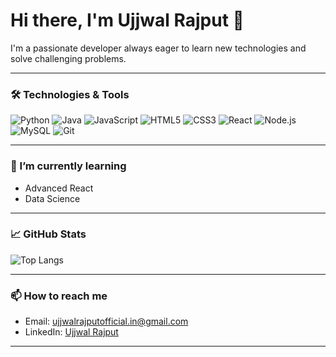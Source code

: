 # Hi there, I'm Ujjwal Rajput 👋 

I'm a passionate developer always eager to learn new technologies and solve challenging problems.

---

### 🛠️ Technologies & Tools

![Python](https://img.shields.io/badge/Python-3670A0?style=for-the-badge&logo=python&logoColor=ffdd54)
![Java](https://img.shields.io/badge/Java-ED8B00?style=for-the-badge&logo=java&logoColor=white)
![JavaScript](https://img.shields.io/badge/JavaScript-F7DF1E?style=for-the-badge&logo=javascript&logoColor=black)
![HTML5](https://img.shields.io/badge/HTML5-E34F26?style=for-the-badge&logo=html5&logoColor=white)
![CSS3](https://img.shields.io/badge/CSS3-1572B6?style=for-the-badge&logo=css3&logoColor=white)
![React](https://img.shields.io/badge/React-20232A?style=for-the-badge&logo=react&logoColor=61DAFB)
![Node.js](https://img.shields.io/badge/Node.js-339933?style=for-the-badge&logo=nodedotjs&logoColor=white)
![MySQL](https://img.shields.io/badge/MySQL-00000F?style=for-the-badge&logo=mysql&logoColor=white)
![Git](https://img.shields.io/badge/Git-F05032?style=for-the-badge&logo=git&logoColor=white)

---

### 🌱 I’m currently learning

- Advanced React
- Data Science

---

### 📈 GitHub Stats



![Top Langs](https://github-readme-stats.vercel.app/api/top-langs/?username=ujjwalrajput-git&layout=compact&theme=radical)

---

### 📫 How to reach me

- Email: ujjwalrajputofficial.in@gmail.com
- LinkedIn: [Ujjwal Rajput](https://www.linkedin.com/in/ujjwal-rajput-49a395250/)

---

